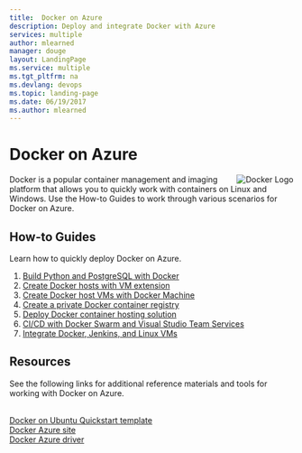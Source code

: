```yaml
---
title:  Docker on Azure
description: Deploy and integrate Docker with Azure 
services: multiple
author: mlearned
manager: douge
layout: LandingPage
ms.service: multiple
ms.tgt_pltfrm: na
ms.devlang: devops
ms.topic: landing-page
ms.date: 06/19/2017
ms.author: mlearned
---
```

<div class="content">
   <h1>Docker on Azure</h1>   
    <div class="introHolder" style="justify-content: space-between;">
	<div class="intro" style="min-width: 200px">
	 <img src="media/Docker.png" align="right" alt="Docker Logo">
         Docker is a popular container management and imaging platform that allows you to quickly work with containers on Linux and Windows.  Use the How-to Guides to work through various scenarios for Docker on Azure.
	</div>
    </div>
<h2>How-to Guides</h2>
<p>Learn how to quickly deploy Docker on Azure.</p>
<ol>
  <li><a href="https://docs.microsoft.com/en-us/azure/app-service-web/app-service-web-tutorial-docker-python-postgresql-app">Build Python and PostgreSQL with Docker</a></li>
  <li><a href="https://docs.microsoft.com/en-us/azure/virtual-machines/linux/dockerextension">Create Docker hosts with VM extension</a></li>
  <li><a href="https://docs.microsoft.com/en-us/azure/virtual-machines/linux/docker-machine">Create Docker host VMs with Docker Machine</a></li>
  <li><a href="https://docs.microsoft.com/en-us/azure/container-registry/container-registry-get-started-portal">Create a private Docker container registry</a></li>
  <li><a href="https://docs.microsoft.com/en-us/azure/container-service/container-service-deployment">Deploy Docker container hosting solution</a></li>
  <li><a href="https://docs.microsoft.com/en-us/azure/container-service/container-service-docker-swarm-mode-setup-ci-cd-acs-engine">CI/CD with Docker Swarm and Visual Studio Team Services</a></li>
  <li><a href="https://docs.microsoft.com/en-us/azure/virtual-machines/linux/tutorial-jenkins-github-docker-cicd">Integrate Docker, Jenkins, and Linux VMs</a></li>
</ol>
<h2>Resources</h2>
<p>See the following links for additional reference materials and tools for working with Docker on Azure.</p>
<br/>
<a href="https://azuremarketplace.microsoft.com/en-us/marketplace/apps/CanonicalandMSOpenTech.DockerOnUbuntuServer1404LTS">Docker on Ubuntu Quickstart template</a><br/>
<a href="https://www.docker.com/docker-azure">Docker Azure site</a><br/>
<a href="https://docs.docker.com/machine/drivers/azure/">Docker Azure driver</a><br/>
</div>